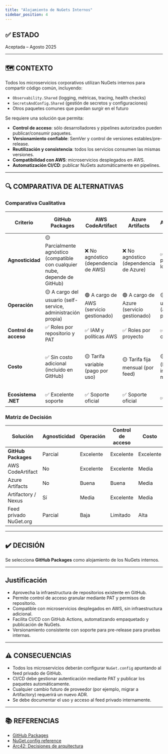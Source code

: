 ```yaml
---
title: "Alojamiento de NuGets Internos"
sidebar_position: 4
---
```


## ✅ ESTADO

Aceptada – Agosto 2025

---

## 🗺️ CONTEXTO

Todos los microservicios corporativos utilizan NuGets internos para compartir código común, incluyendo:

- `Observability.Shared` (logging, métricas, tracing, health checks)
- `SecretsAndConfig.Shared` (gestión de secretos y configuraciones)
- Otros paquetes comunes que puedan surgir en el futuro

Se requiere una solución que permita:

- **Control de acceso**: sólo desarrolladores y pipelines autorizados pueden publicar/consumir paquetes.
- **Versionamiento confiable**: SemVer y control de versiones estables/pre-release.
- **Reutilización y consistencia**: todos los servicios consumen las mismas versiones.
- **Compatibilidad con AWS**: microservicios desplegados en AWS.
- **Automatización CI/CD**: publicar NuGets automáticamente en pipelines.

---

## 🔍 COMPARATIVA DE ALTERNATIVAS

### Comparativa Cualitativa

| Criterio | GitHub Packages | AWS CodeArtifact | Azure Artifacts | Artifactory/Nexus | Feed privado NuGet.org |
|----------|----------------|------------------|----------------|------------------|-----------------------|
| **Agnosticidad** | 🟡 Parcialmente agnóstico (compatible con cualquier nube, depende de GitHub) | ❌ No agnóstico (dependencia de AWS) | ❌ No agnóstico (dependencia de Azure) | ✅ Agnóstico (on-prem/cloud, sin lock-in) | 🟡 Parcial (depende de internet) |
| **Operación** | 🟡 A cargo del usuario (self-service, administración propia) | 🟢 A cargo de AWS (servicio gestionado) | 🟢 A cargo de Azure (servicio gestionado) | 🟡 A cargo del usuario (administración propia) | 🟡 A cargo del usuario (manual) |
| **Control de acceso** | ✅ Roles por repositorio y PAT | ✅ IAM y políticas AWS | ✅ Roles por proyecto | ✅ Control completo | ❌ Limitado |
| **Costo** | ✅ Sin costo adicional (incluido en GitHub) | 🟡 Tarifa variable (pago por uso) | 🟡 Tarifa fija mensual (por feed) | 🟡 Tarifa variable (licencia, infraestructura y mantenimiento) | ✅ Gratis (si es on-premise, puede tener costo de hosting) |
| **Ecosistema .NET** | ✅ Excelente soporte | ✅ Soporte oficial | ✅ Soporte oficial | ✅ Soporte oficial | 🟡 Limitado |

### Matriz de Decisión

| Solución | Agnosticidad | Operación | Control de acceso | Costo | Ecosistema .NET | Recomendación |
|----------|--------------|-----------|-------------------|-------|-----------------|---------------|
| **GitHub Packages** | Parcial | Excelente | Excelente | Excelente | Excelente | ✅ Seleccionada |
| AWS CodeArtifact | No | Excelente | Excelente | Media | Excelente | 🟡 Alternativa |
| Azure Artifacts | No | Buena | Buena | Media | Excelente | 🟡 Alternativa |
| Artifactory / Nexus | Sí | Media | Excelente | Media | Excelente | 🟡 Considerada |
| Feed privado NuGet.org | Parcial | Baja | Limitado | Alta | Limitado | ❌ Descartada |

---

## ✔️ DECISIÓN

Se selecciona **GitHub Packages** como alojamiento de los NuGets internos.

---

## Justificación

- Aprovecha la infraestructura de repositorios existente en GitHub.
- Permite control de acceso granular mediante PAT y permisos de repositorio.
- Compatible con microservicios desplegados en AWS, sin infraestructura adicional.
- Facilita CI/CD con GitHub Actions, automatizando empaquetado y publicación de NuGets.
- Versionamiento consistente con soporte para pre-release para pruebas internas.

---

## ⚠️ CONSECUENCIAS

- Todos los microservicios deberán configurar `NuGet.config` apuntando al feed privado de GitHub.
- CI/CD debe gestionar autenticación mediante PAT y publicar los paquetes automáticamente.
- Cualquier cambio futuro de proveedor (por ejemplo, migrar a Artifactory) requerirá un nuevo ADR.
- Se debe documentar el uso y acceso al feed privado internamente.

---

## 📚 REFERENCIAS

- [GitHub Packages](https://docs.github.com/en/packages/working-with-a-github-packages-registry/working-with-the-nuget-registry)
- [NuGet.config reference](https://learn.microsoft.com/en-us/nuget/consume-packages/configuring-nuget-behavior)
- [Arc42: Decisiones de arquitectura](https://arc42.org/decision/)
